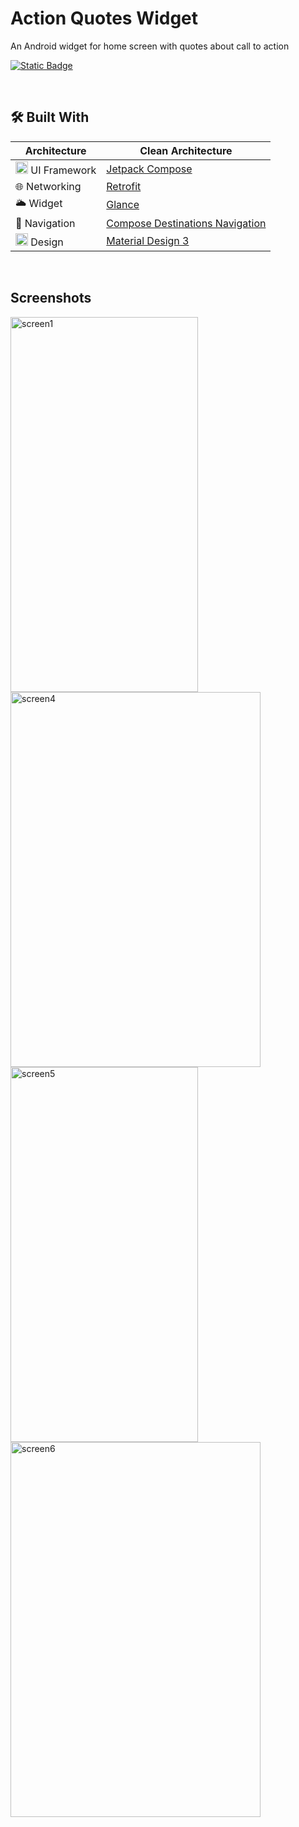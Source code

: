 # Action Quotes Widget
An Android widget for home screen with quotes about call to action

<a href="https://kotlinlang.org"><img alt="Static Badge" src="https://img.shields.io/badge/language-kotlin-blue"> </a>
 
<br />                         

## 🛠 Built With
|  Architecture   | Clean Architecture |
|----------------	|------------------------------	|
| <img height="20" src="https://3.bp.blogspot.com/-VVp3WvJvl84/X0Vu6EjYqDI/AAAAAAAAPjU/ZOMKiUlgfg8ok8DY8Hc-ocOvGdB0z86AgCLcBGAsYHQ/s1600/jetpack%2Bcompose%2Bicon_RGB.png">    UI Framework  | [Jetpack Compose](https://www.jetbrains.com/lp/compose-multiplatform/)         |                        |
| 🌐 Networking        | [Retrofit](https://github.com/square/retrofit)                |
| 🌥️  Widget       |  [Glance](https://developer.android.google.cn/jetpack/compose/glance) |
| :compass: Navigation       |  [Compose Destinations Navigation](https://developer.android.com/jetpack/compose/navigation) |
| <img height="20" src="https://upload.wikimedia.org/wikipedia/commons/thumb/c/c7/Google_Material_Design_Logo.svg/1024px-Google_Material_Design_Logo.svg.png">    Design  | [Material Design 3](https://m3.material.io//)         |                        |


<br />

## Screenshots

<a href="https://ibb.co/BzFwgmf"><img src="https://i.ibb.co/TvdrHZw/screen1.jpg"  width="300" height="600" alt="screen1" border="0"></a>
<a href='https://postimg.cc/CBc882ZP' target='_blank'><img src='https://i.postimg.cc/QC3J2Gj3/screen4.png' width="400" height="600"  border='0' alt='screen4'/></a>
<a href='https://postimg.cc/30JbYzp3' target='_blank'><img src='https://i.postimg.cc/4yzCbgxH/screen5.png' width="300" height="600" border='0' alt='screen5'/></a>
<a href='https://postimg.cc/zybDqcSw' target='_blank'><img src='https://i.postimg.cc/P5KCQGC7/screen6.png'  width="400" height="600"  border='0' alt='screen6'/></a><br />
